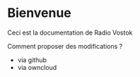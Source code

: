 # Bienvenue

Ceci est la documentation de Radio Vostok

Comment proposer des modifications ? 

- via github
- via owncloud
